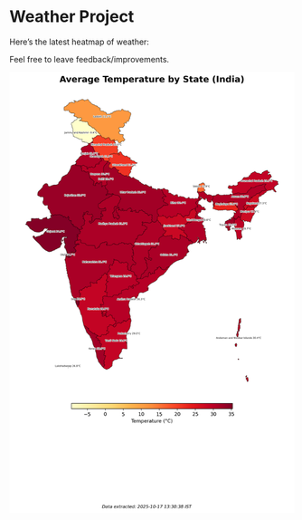 # Weather Project

Here’s the latest heatmap of weather:

Feel free to leave feedback/improvements.

![India Heatmap](docs/assets/india_heatmap.png?v=F1F7A8)

